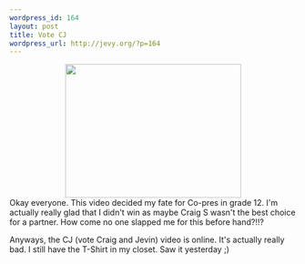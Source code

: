 ```yaml
--- 
wordpress_id: 164
layout: post
title: Vote CJ
wordpress_url: http://jevy.org/?p=164
---
```

<center><a href="http://jevy.org/videos?url=cj.flv"><img src="http://jevy.org/random/wp/Clipboard01.jpg" width="309" height="235" alt="" title="" /></a></center>Okay everyone.  This video decided my fate for Co-pres in grade 12.  I'm actually really glad that I didn't win as maybe Craig S wasn't the best choice for a partner.  How come no one slapped me for this before hand?!!?

Anyways, the CJ (vote Craig and Jevin) video is online.  It's actually really bad.  I still have the T-Shirt in my closet.  Saw it yesterday ;)
